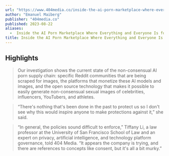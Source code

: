 ```yaml
---
url: "https://www.404media.co/inside-the-ai-porn-marketplace-where-everything-and-everyone-is-for-sale/"
author: "Emanuel Maiberg"
publisher: "404media.co"
published: 2023-08-22
aliases:
  -  Inside the AI Porn Marketplace Where Everything and Everyone Is for Sale
title: Inside the AI Porn Marketplace Where Everything and Everyone Is for Sale
---
```


## Highlights
> Our investigation shows the current state of the non-consensual AI porn supply chain: specific Reddit communities that are being scraped for images, the platforms that monetize these AI models and images, and the open source technology that makes it possible to easily generate non-consensual sexual images of celebrities, influencers, YouTubers, and athletes.

> “There's nothing that's been done in the past to protect us so I don't see why this would inspire anyone to make protections against it,” she said.

> “In general, the policies sound difficult to enforce,” Tiffany Li, a law professor at the University of San Francisco School of Law and an expert on privacy, artificial intelligence, and technology platform governance, told 404 Media. “It appears the company is trying, and there are references to concepts like consent, but it's all a bit murky.”


